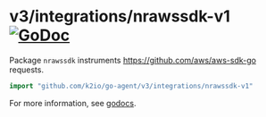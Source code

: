 # v3/integrations/nrawssdk-v1 [![GoDoc](https://godoc.org/github.com/k2io/go-agent/v3/integrations/nrawssdk-v1?status.svg)](https://godoc.org/github.com/k2io/go-agent/v3/integrations/nrawssdk-v1)

Package `nrawssdk` instruments https://github.com/aws/aws-sdk-go requests.

```go
import "github.com/k2io/go-agent/v3/integrations/nrawssdk-v1"
```

For more information, see
[godocs](https://godoc.org/github.com/k2io/go-agent/v3/integrations/nrawssdk-v1).

